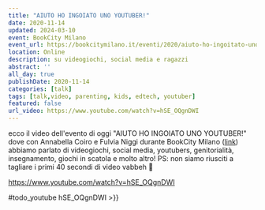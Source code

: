 ```yaml
---
title: "AIUTO HO INGOIATO UNO YOUTUBER!"
date: 2020-11-14
updated: 2024-03-10
event: BookCity Milano
event_url: https://bookcitymilano.it/eventi/2020/aiuto-ho-ingoitato-uno-youtuber-8-12-anni
location: Online
description: su videogiochi, social media e ragazzi
abstract: ''
all_day: true
publishDate: 2020-11-14
categories: [talk]
tags: [talk,video, parenting, kids, edtech, youtuber]
featured: false
url_video: https://www.youtube.com/watch?v=hSE_OQgnDWI
---
```


ecco il video dell'evento di oggi "AIUTO HO INGOIATO UNO YOUTUBER!" 
dove con Annabella Coiro e Fulvia Niggi durante BookCity Milano ([link](https://bookcitymilano.it/eventi/2020/aiuto-ho-ingoitato-uno-youtuber-8-12-anni)) abbiamo parlato di videogiochi, social media, youtubers, genitorialità, insegnamento, giochi in scatola e molto altro!
PS: non siamo riusciti a tagliare i primi 40 secondi di video vabbeh 🙂

https://www.youtube.com/watch?v=hSE_OQgnDWI

#todo_youtube hSE_OQgnDWI >}}
